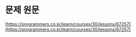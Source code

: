 # 문제 원문

[https://programmers.co.kr/learn/courses/30/lessons/67257](https://programmers.co.kr/learn/courses/30/lessons/67257)
